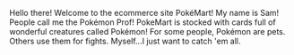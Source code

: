 Hello there!
Welcome to the ecommerce site PokéMart!
My name is Sam! People call me the Pokémon Prof!
PokeMart is stocked with cards full of wonderful creatures called Pokémon!
For some people, Pokémon are pets. Others use them for fights.
Myself...I just want to catch 'em all.
